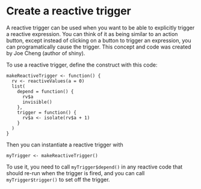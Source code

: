 # Create a reactive trigger

A reactive trigger can be used when you want to be able to explicitly trigger a reactive expression. You can think of it as being similar to an action button, except instead of clicking on a button to trigger an expression, you can programatically cause the trigger. This concept and code was created by Joe Cheng (author of shiny).

To use a reactive trigger, define the construct with this code:

```
makeReactiveTrigger <- function() {
  rv <- reactiveValues(a = 0)
  list(
    depend = function() {
      rv$a
      invisible()
    },
    trigger = function() {
      rv$a <- isolate(rv$a + 1)
    }
  )
}
```

Then you can instantiate a reactive trigger with

```
myTrigger <- makeReactiveTrigger()
```

To use it, you need to call `myTrigger$depend()` in any reactive code that should re-run when the trigger is fired, and you can call `myTrigger$trigger()` to set off the trigger.